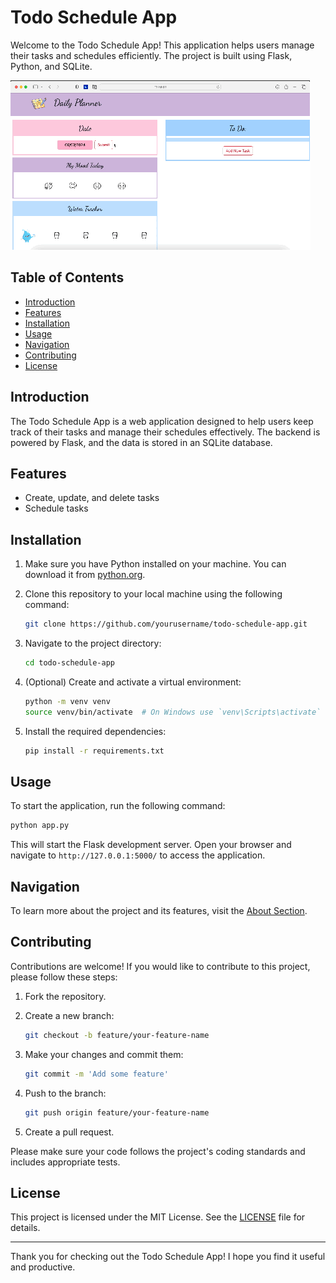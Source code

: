 # Todo Schedule App

Welcome to the Todo Schedule App! This application helps users manage their tasks and schedules efficiently. The project is built using Flask, Python, and SQLite.

![Todo Schedule App Preview](todo.gif)

## Table of Contents

- [Introduction](#introduction)
- [Features](#features)
- [Installation](#installation)
- [Usage](#usage)
- [Navigation](#navigation)
- [Contributing](#contributing)
- [License](#license)

## Introduction

The Todo Schedule App is a web application designed to help users keep track of their tasks and manage their schedules effectively. The backend is powered by Flask, and the data is stored in an SQLite database.

## Features

- Create, update, and delete tasks
- Schedule tasks 

## Installation

1. Make sure you have Python installed on your machine. You can download it from [python.org](https://www.python.org/).
2. Clone this repository to your local machine using the following command:

    ```bash
    git clone https://github.com/yourusername/todo-schedule-app.git
    ```

3. Navigate to the project directory:

    ```bash
    cd todo-schedule-app
    ```

4. (Optional) Create and activate a virtual environment:

    ```bash
    python -m venv venv
    source venv/bin/activate  # On Windows use `venv\Scripts\activate`
    ```

5. Install the required dependencies:

    ```bash
    pip install -r requirements.txt
    ```

## Usage

To start the application, run the following command:

```bash
python app.py
```

This will start the Flask development server. Open your browser and navigate to `http://127.0.0.1:5000/` to access the application.

## Navigation

To learn more about the project and its features, visit the [About Section](index.html#about).

## Contributing

Contributions are welcome! If you would like to contribute to this project, please follow these steps:

1. Fork the repository.
2. Create a new branch:

    ```bash
    git checkout -b feature/your-feature-name
    ```

3. Make your changes and commit them:

    ```bash
    git commit -m 'Add some feature'
    ```

4. Push to the branch:

    ```bash
    git push origin feature/your-feature-name
    ```

5. Create a pull request.

Please make sure your code follows the project's coding standards and includes appropriate tests.

## License

This project is licensed under the MIT License. See the [LICENSE](LICENSE) file for details.

---

Thank you for checking out the Todo Schedule App! I hope you find it useful and productive.
